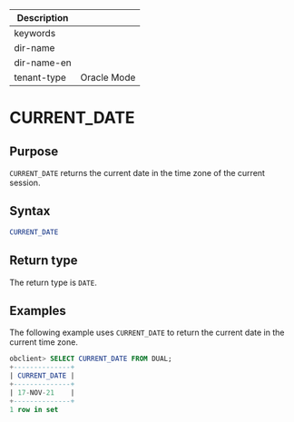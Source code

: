 | Description   |                 |
|---------------|-----------------|
| keywords      |                 |
| dir-name      |                 |
| dir-name-en   |                 |
| tenant-type   | Oracle Mode     |

# CURRENT_DATE

## Purpose

`CURRENT_DATE` returns the current date in the time zone of the current session.

## Syntax

```sql
CURRENT_DATE
```

## Return type

The return type is `DATE`.

## Examples

The following example uses `CURRENT_DATE` to return the current date in the current time zone.

```sql
obclient> SELECT CURRENT_DATE FROM DUAL;
+--------------+
| CURRENT_DATE |
+--------------+
| 17-NOV-21    |
+--------------+
1 row in set
```
